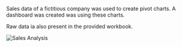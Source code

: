 Sales data of a fictitious company was used to create pivot charts. A dashboard was created was using these charts.

Raw data ia also present in the provided workbook.

![Sales Analysis](https://user-images.githubusercontent.com/113800493/191608979-0ac74984-5fee-47e7-8feb-fbf4f47a4059.png)
